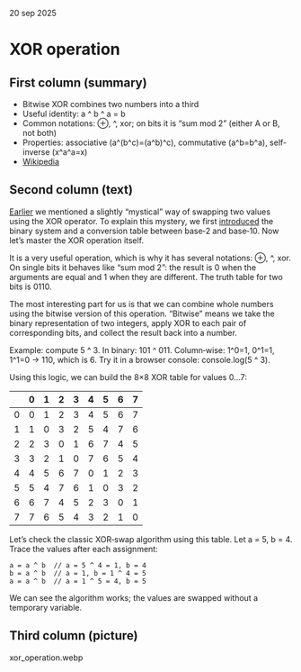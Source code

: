 20 sep 2025
# XOR operation

## First column (summary)
* Bitwise XOR combines two numbers into a third
* Useful identity: a ^ b ^ a = b
* Common notations: ⊕, ^, xor; on bits it is “sum mod 2” (either A or B, not both)
* Properties: associative (a^(b^c)=(a^b)^c), commutative (a^b=b^a), self-inverse (x^a^a=x)
* [Wikipedia](https://en.wikipedia.org/wiki/Exclusive_or)

## Second column (text)

[Earlier](https://am-lang.web.app/en/small_etudes/swap-simulator) we mentioned a slightly “mystical” way of swapping two values using the XOR operator. To explain this mystery, we first [introduced](https://am-lang.web.app/en/small_etudes/binary-base-2) the binary system and a conversion table between base‑2 and base‑10. Now let’s master the XOR operation itself.

It is a very useful operation, which is why it has several notations: ⊕, ^, xor. On single bits it behaves like “sum mod 2”: the result is 0 when the arguments are equal and 1 when they are different. The truth table for two bits is 0110.

The most interesting part for us is that we can combine whole numbers using the bitwise version of this operation. “Bitwise” means we take the binary representation of two integers, apply XOR to each pair of corresponding bits, and collect the result back into a number.

Example: compute 5 ^ 3. In binary: 101 ^ 011. Column‑wise: 1^0=1, 0^1=1, 1^1=0 → 110, which is 6. Try it in a browser console: console.log(5 ^ 3).

Using this logic, we can build the 8×8 XOR table for values 0…7:

|   | 0 | 1 | 2 | 3 | 4 | 5 | 6 | 7 |
|---|---|---|---|---|---|---|---|---|
| 0 | 0 | 1 | 2 | 3 | 4 | 5 | 6 | 7 |
| 1 | 1 | 0 | 3 | 2 | 5 | 4 | 7 | 6 |
| 2 | 2 | 3 | 0 | 1 | 6 | 7 | 4 | 5 |
| 3 | 3 | 2 | 1 | 0 | 7 | 6 | 5 | 4 |
| 4 | 4 | 5 | 6 | 7 | 0 | 1 | 2 | 3 |
| 5 | 5 | 4 | 7 | 6 | 1 | 0 | 3 | 2 |
| 6 | 6 | 7 | 4 | 5 | 2 | 3 | 0 | 1 |
| 7 | 7 | 6 | 5 | 4 | 3 | 2 | 1 | 0 |

Let’s check the classic XOR‑swap algorithm using this table. Let a = 5, b = 4. Trace the values after each assignment:

```
a = a ^ b  // a = 5 ^ 4 = 1, b = 4
b = a ^ b  // a = 1, b = 1 ^ 4 = 5
a = a ^ b  // a = 1 ^ 5 = 4, b = 5
```

We can see the algorithm works; the values are swapped without a temporary variable.


## Third column (picture)
xor_operation.webp
